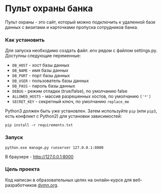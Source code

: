 # Пульт охраны банка

Пульт охраны - это сайт, который можно подключить к удаленной базе данных с визитами и карточками пропуска сотрудников банка.

### Как установить

Для запуска необходимо создать файл .env рядом с файлом settings.py.
Доступны следующие переменные:
 * `DB_HOST` - хост базы данных
 * `DB_NAME` - имя базы данных
 * `DB_PORT` - порт базы данных
 * `DB_USER` - пользователь базы данных
 * `DB_PASS` - пароль базы данных
 * `DEBUG`  - режим отладки (true/false), по умолчанию false
 * `ALLOWED_HOSTS` - массив разрешенных хостов, по умолчанию `['*']`
 * `SECRET_KEY` - секретный ключ, по умолчанию `replace_me`

Python3 должен быть уже установлен. 
Затем используйте `pip` (или `pip3`, есть конфликт с Python2) для установки зависимостей:
```
pip install -r requirements.txt
```

### Запуск

```python.exe manage.py runserver 127.0.0.1:8000```

В браузере - http://127.0.0.1:8000

### Цель проекта

Код написан в образовательных целях на онлайн-курсе для веб-разработчиков [dvmn.org](https://dvmn.org/).